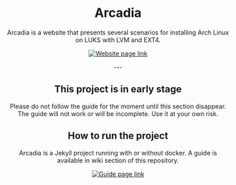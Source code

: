 <div align="center">
	<h1>Arcadia</h1>
	<p>Arcadia is a website that presents several scenarios for installing Arch Linux on LUKS with LVM and EXT4.
	</p>
	<p>
		<a href="https://chaosdynamix.github.io/Arcadia/">
			<img src="https://img.shields.io/badge/-Show the website-green?style=for-the-badge" alt="Website page link" />
		</a>
	</p>
	<p>---</p>
</div>

<div align="center">
	<h2>This project is in early stage</h2>
	<p>Please do not  follow the guide for the moment until this section disappear. The guide will not work or will be incomplete. Use it at your own risk.
	</p>
</div>

<div align="center">
	<h2>How to run the project</h2>
	<p>Arcadia is a Jekyll project running with or without docker. A guide is available in wiki section of this repository. 
	</p>
	<p>
		<a href="https://github.com/ChaosDynamix/Arcadia/wiki/How-to-run-the-project">
			<img src="https://img.shields.io/badge/-Show the guide-blue?style=for-the-badge" alt="Guide page link" />
		</a>
	</p>
</div>
